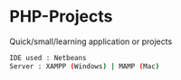 # PHP-Projects
Quick/small/learning application or projects

```bash
IDE used : Netbeans
Server : XAMPP (Windows) | MAMP (Mac)
```
